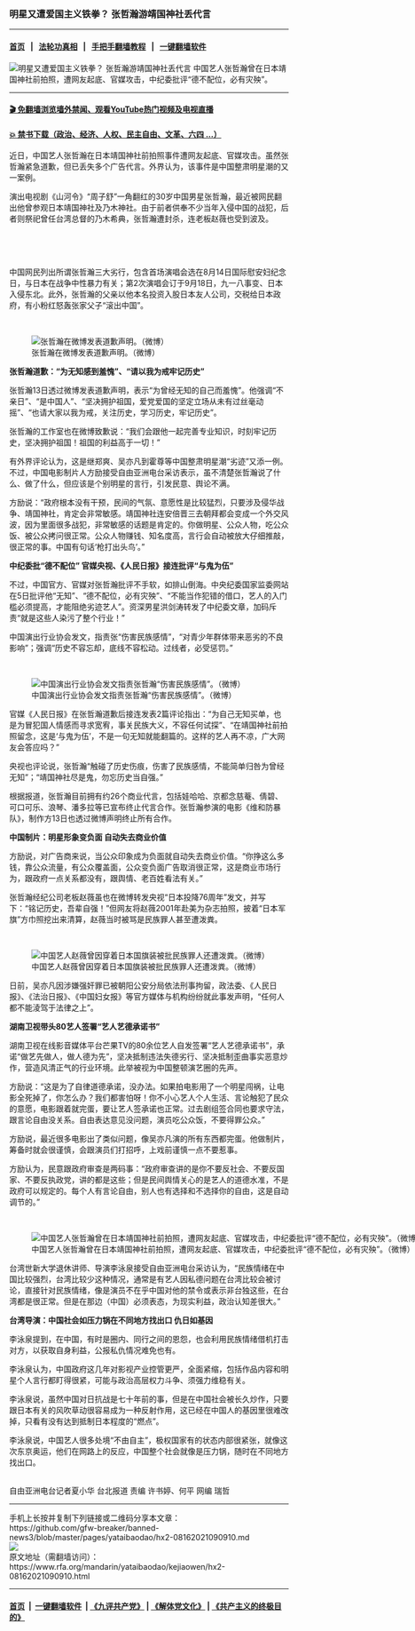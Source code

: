 ### 明星又遭爱国主义铁拳？ 张哲瀚游靖国神社丢代言
------------------------

#### [首页](https://github.com/gfw-breaker/banned-news3/blob/master/README.md) &nbsp;&nbsp;|&nbsp;&nbsp; [法轮功真相](https://github.com/begood0513/basic/blob/master/README.md)  &nbsp;&nbsp;|&nbsp;&nbsp; [手把手翻墙教程](https://github.com/gfw-breaker/guides/wiki)  &nbsp;&nbsp;|&nbsp;&nbsp; [一键翻墙软件](https://github.com/gfw-breaker/nogfw/blob/master/README.md)  



<div id="headerimg">
 <img alt="明星又遭爱国主义铁拳？ 张哲瀚游靖国神社丢代言" src="https://www.rfa.org/mandarin/yataibaodao/kejiaowen/hx2-08162021090910.html/@@images/35f97eab-3bf5-456b-bfde-5e3e14521abb.png" title="明星又遭爱国主义铁拳？ 张哲瀚游靖国神社丢代言"/>
 <span class="lead_image_caption">
  中国艺人张哲瀚曾在日本靖国神社前拍照，遭网友起底、官媒攻击，中纪委批评“德不配位，必有灾殃”。
 </span>
 <!-- zoomattribute -->
</div>

<hr/>


#### [ 🎬  免翻墙浏览墙外禁闻、观看YouTube热门视频及电视直播](https://github.com/gfw-breaker/HelloWorld)

#### [ 💥  禁书下载（政治、经济、人权、民主自由、文革、六四 ...）](https://github.com/gfw-breaker/books/blob/master/README.md)

<div id="storytext">
 <p>
  近日，中国艺人张哲瀚在日本靖国神社前拍照事件遭网友起底、官媒攻击。虽然张哲瀚紧急道歉，但已丢失多个广告代言。外界认为，该事件是中国整肃明星潮的又一案例。
 </p>
 <p>
  演出电视剧《山河令》“周子舒”一角翻红的30岁中国男星张哲瀚，最近被网民翻出他曾参观日本靖国神社及乃木神社。由于前者供奉不少当年入侵中国的战犯，后者则祭祀曾任台湾总督的乃木希典，张哲瀚遭封杀，连老板赵薇也受到波及。
 </p>
 <p>
  <br/>
 </p>
 <p>
  <br/>
 </p>
 <p>
  中国网民列出所谓张哲瀚三大劣行，包含首场演唱会选在8月14日国际慰安妇纪念日，与日本在战争中性暴力有关；第2次演唱会订于9月18日，九一八事变、日本入侵东北。此外，张哲瀚的父亲以他本名投资入股日本友人公司，交税给日本政府，有小粉红怒轰张家父子“滚出中国”。
 </p>
 <p>
  <br/>
 </p>
 <p>
  <figure class="image-richtext image-inline captioned" style="width:723px;">
   <img alt="张哲瀚在微博发表道歉声明。（微博）" src="https://www.rfa.org/mandarin/yataibaodao/kejiaowen/hx2-08162021090910.html/1-5.jpg/@@images/46dba894-3611-47c5-b29f-248672bb3818.jpeg" title="1-5.jpg"/>
   <figcaption class="image-caption">
    张哲瀚在微博发表道歉声明。（微博）
   </figcaption>
   <small>
   </small>
  </figure>
 </p>
 <p>
  <strong>
   张哲瀚道歉：“为无知感到羞愧”、“请以我为戒牢记历史”
  </strong>
 </p>
 <p>
  张哲瀚13日透过微博发表道歉声明，表示“为曾经无知的自己而羞愧”。他强调“不亲日”、“是中国人”、“坚决拥护祖国，爱党爱国的坚定立场从未有过丝毫动摇”、“也请大家以我为戒，关注历史，学习历史，牢记历史”。
 </p>
 <p>
  张哲瀚的工作室也在微博致歉说：“我们会跟他一起完善专业知识，时刻牢记历史，坚决拥护祖国！祖国的利益高于一切！”
 </p>
 <p>
  有外界评论认为，这是继郑爽、吴亦凡到霍尊等中国整肃明星潮“劣迹”又添一例。不过，中国电影制片人方励接受自由亚洲电台采访表示，虽不清楚张哲瀚说了什么、做了什么，但应该是个别明星的言行，引发民意、舆论不满。
 </p>
 <p>
  方励说：“政府根本没有干预，民间的气氛、意愿性是比较猛烈，只要涉及侵华战争、靖国神社，肯定会非常敏感。靖国神社连安倍晋三去朝拜都会变成一个外交风波，因为里面很多战犯，非常敏感的话题是肯定的。你做明星、公众人物，吃公众饭、被公众拷问很正常。公众人物赚钱、知名度高，言行会自动被放大仔细推敲，很正常的事。中国有句话‘枪打出头鸟’。”
 </p>
 <p>
  <strong>
   中纪委批“德不配位” 官媒央视、《人民日报》接连批评“与鬼为伍”
  </strong>
 </p>
 <p>
  不过，中国官方、官媒对张哲瀚批评不手软，如排山倒海。中央纪委国家监委网站在5日批评他“无知”、“德不配位，必有灾殃”、“不能当作犯错的借口，艺人的入门槛必须提高，才能阻绝劣迹艺人”。资深男星洪剑涛转发了中纪委文章，加码斥责“就是这些人染污了整个行业！”
 </p>
 <p>
  中国演出行业协会发文，指责张“伤害民族感情”，“对青少年群体带来恶劣的不良影响”；强调“历史不容忘却，底线不容松动。过线者，必受惩罚。”
 </p>
 <p>
  <br/>
 </p>
 <p>
  <figure class="image-richtext image-inline captioned" style="width:690px;">
   <img alt="中国演出行业协会发文指责张哲瀚“伤害民族感情”。（微博）" src="https://www.rfa.org/mandarin/yataibaodao/kejiaowen/hx2-08162021090910.html/1-4.jpg/@@images/b0945864-b5e0-439d-9fed-1893582c02b6.jpeg" title="1-4.jpg"/>
   <figcaption class="image-caption">
    中国演出行业协会发文指责张哲瀚“伤害民族感情”。（微博）
   </figcaption>
   <small>
   </small>
  </figure>
 </p>
 <p>
  官媒《人民日报》在张哲瀚道歉后接连发表2篇评论指出：“为自己无知买单，也是为冒犯国人情感而寻求宽宥，事关民族大义，不容任何试探”、“在靖国神社前拍照留念，这是‘与鬼为伍’，不是一句无知就能翻篇的。这样的艺人再不凉，广大网友会答应吗？”
 </p>
 <p>
  央视也评论说，张哲瀚“触碰了历史伤痕，伤害了民族感情，不能简单归咎为曾经无知”；“靖国神社尽是鬼，勿忘历史当自强。”
 </p>
 <p>
  根据报道，张哲瀚目前拥有约26个商业代言，包括娃哈哈、京都念慈菴、倩碧、可口可乐、浪琴、潘多拉等已宣布终止代言合作。张哲瀚参演的电影《维和防暴队》，制作方13日也透过微博声明终止所有合作。
  <strong>
  </strong>
 </p>
 <p>
  <strong>
   中国制片：明星形象变负面 自动失去商业价值
  </strong>
 </p>
 <p>
  方励说，对广告商来说，当公众印象成为负面就自动失去商业价值。“你挣这么多钱，靠公众流量，有公众覆盖面，公众变负面广告取消很正常，这是商业市场行为，跟政府一点关系都没有，跟舆情、老百姓看法有关。”
 </p>
 <p>
  张哲瀚经纪公司老板赵薇虽也在微博转发央视“日本投降76周年”发文，并写下：“铭记历史，吾辈自强！”但网友将赵薇2001年赴美为杂志拍照，披着“日本军旗”方巾照挖出来清算，赵薇当时被骂是民族罪人甚至遭泼粪。
 </p>
 <p>
  <br/>
 </p>
 <p>
  <figure class="image-richtext image-inline captioned" style="width:1260px;">
   <img alt="中国艺人赵薇曾因穿着日本国旗装被批民族罪人还遭泼粪。（微博）" src="https://www.rfa.org/mandarin/yataibaodao/kejiaowen/hx2-08162021090910.html/untitled-1.jpg/@@images/608e79d8-7f52-4953-ae93-fac9e8f8655a.jpeg" title="Untitled-1.jpg"/>
   <figcaption class="image-caption">
    中国艺人赵薇曾因穿着日本国旗装被批民族罪人还遭泼粪。（微博）
   </figcaption>
   <small>
   </small>
  </figure>
 </p>
 <p>
  日前，吴亦凡因涉嫌强奸罪已被朝阳公安分局依法刑事拘留，政法委、《人民日报》、《法治日报》、《中国妇女报》等官方媒体与机构纷纷就此事发声明，“任何人都不能淩驾于法律之上”。
  <br/>
  <strong>
  </strong>
 </p>
 <p>
  <strong>
   湖南卫视带头80艺人签署“艺人艺德承诺书”
  </strong>
 </p>
 <p>
  湖南卫视在线影音媒体平台芒果TV的80余位艺人自发签署“艺人艺德承诺书”，承诺“做艺先做人，做人德为先”，坚决抵制违法失德劣行、坚决抵制歪曲事实恶意炒作，营造风清正气的行业环境。此举被视为中国整顿演艺圈的先声。
 </p>
 <p>
  方励说：“这是为了自律道德承诺，没办法。如果拍电影用了一个明星闯祸，让电影全死掉了，你怎么办？我们都害怕呀！你不小心艺人个人生活、言论触犯了民众的意愿，电影跟着就完蛋，要让艺人签承诺也正常。过去剧组签合同也要求守法，跟言论自由没关系。自由表达意见没问题，演员吃公众饭，不要得罪公众。”
 </p>
 <p>
  方励说，最近很多电影出了类似问题，像吴亦凡演的所有东西都完蛋。他做制片，筹备时就会很谨慎，会跟演员们打招呼，上戏前谨慎一点不要惹事。
 </p>
 <p>
  方励认为，民意跟政府审查是两码事：“政府审查讲的是你不要反社会、不要反国家、不要反执政党，讲的都是这些；但是民间舆情关心的是艺人的道德水准，不是政府可以规定的。每个人有言论自由，别人也有选择和不选择你的自由，这是自动调节的。”
 </p>
 <p>
  <br/>
 </p>
 <p>
  <figure class="image-richtext image-inline captioned" style="width:1131px;">
   <img alt="中国艺人张哲瀚曾在日本靖国神社前拍照，遭网友起底、官媒攻击，中纪委批评“德不配位，必有灾殃”。（微博）" src="https://www.rfa.org/mandarin/yataibaodao/kejiaowen/hx2-08162021090910.html/untitled-1-1.jpg/@@images/1d48a73a-9b79-4461-82f7-1198f2cad2bb.jpeg" title="Untitled-1.jpg"/>
   <figcaption class="image-caption">
    中国艺人张哲瀚曾在日本靖国神社前拍照，遭网友起底、官媒攻击，中纪委批评“德不配位，必有灾殃”。（微博）
   </figcaption>
   <small>
   </small>
  </figure>
 </p>
 <p>
  台湾世新大学退休讲师、导演李泳泉接受自由亚洲电台采访认为，“民族情绪在中国比较强烈，台湾比较少这种情况，通常是有艺人因私德问题在台湾比较会被讨论，直接针对民族情绪，像是演员不在乎中国对他的禁令或表示非台独这些，在台湾都是很正常。但是在那边（中国）必须表态，为现实利益，政治认知差很大。”
 </p>
 <p>
  <strong>
   台湾导演：中国社会如压力锅在不同地方找出口 仇日如基因
  </strong>
 </p>
 <p>
  李泳泉提到，在中国，有时是圈内、同行之间的恩怨，也会利用民族情绪借机打击对方，以获取自身利益，公报私仇情况难免也有。
 </p>
 <p>
  李泳泉认为，中国政府这几年对影视产业控管更严，全面紧缩，包括作品内容和明星个人言行都盯得很紧，可能与政治高层权力斗争、须强力维稳有关。
 </p>
 <p>
  李泳泉说，虽然中国对日抗战是七十年前的事，但是在中国社会被长久炒作，只要跟日本有关的风吹草动很容易成为一种反射作用，这已经在中国人的基因里很难改掉，只看有没有达到抵制日本程度的“燃点”。
 </p>
 <p>
  李泳泉说，中国艺人很多处境“不由自主”，极权国家有的状态内部很紧张，就像这次东京奥运，他们在网路上的反应，中国整个社会就像是压力锅，随时在不同地方找出口。
 </p>
 <p>
  <br/>
  自由亚洲电台记者夏小华 台北报道 责编 许书婷、何平 网编 瑞哲
 </p>
</div>

<hr/>
手机上长按并复制下列链接或二维码分享本文章：<br/>
https://github.com/gfw-breaker/banned-news3/blob/master/pages/yataibaodao/hx2-08162021090910.md <br/>
<a href='https://github.com/gfw-breaker/banned-news3/blob/master/pages/yataibaodao/hx2-08162021090910.md'><img src='https://github.com/gfw-breaker/banned-news3/blob/master/pages/yataibaodao/hx2-08162021090910.md.png'/></a> <br/>
原文地址（需翻墙访问）：https://www.rfa.org/mandarin/yataibaodao/kejiaowen/hx2-08162021090910.html


------------------------
#### [首页](https://github.com/gfw-breaker/banned-news3/blob/master/README.md) &nbsp;|&nbsp; [一键翻墙软件](https://github.com/gfw-breaker/nogfw/blob/master/README.md) &nbsp;| [《九评共产党》](https://github.com/gfw-breaker/9ping.md/blob/master/README.md#九评之一评共产党是什么) | [《解体党文化》](https://github.com/gfw-breaker/jtdwh.md/blob/master/README.md) | [《共产主义的终极目的》](https://github.com/gfw-breaker/gczydzjmd.md/blob/master/README.md)


<img src='http://gfw-breaker.win/banned-news3/pages/yataibaodao/hx2-08162021090910.md' width='0px' height='0px'/>